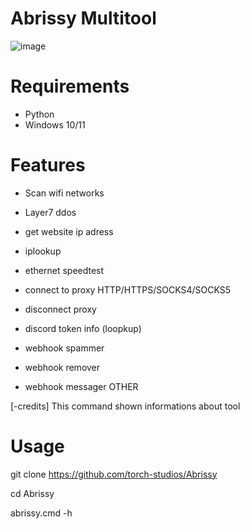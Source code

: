 # Abrissy Multitool 
![image](https://github.com/torch-studios/Abrissy/assets/131596876/ce74a640-d40b-4a84-9c93-d2a0ab541758)
# Requirements 
- Python
- Windows 10/11
# Features 
- Scan wifi networks

- Layer7 ddos

- get website ip adress

- iplookup

- ethernet speedtest

- connect to proxy HTTP/HTTPS/SOCKS4/SOCKS5

- disconnect proxy

- discord token info (loopkup)

- webhook spammer

- webhook remover

- webhook messager
OTHER

[-credits] This command shown informations about tool
# Usage 
git clone https://github.com/torch-studios/Abrissy

cd Abrissy

abrissy.cmd -h 
